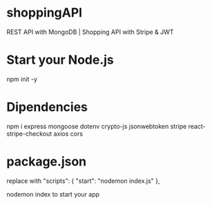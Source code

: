 # shoppingAPI

REST API with MongoDB | Shopping API with Stripe &amp; JWT

# Start your Node.js

npm init -y

# Dipendencies

npm i express mongoose dotenv crypto-js jsonwebtoken stripe react-stripe-checkout
axios cors

# package.json

replace with
"scripts": {
"start": "nodemon index.js"
},

nodemon index  to start your app 